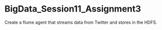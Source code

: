 # BigData_Session11_Assignment3

Create a flume agent that streams data from Twitter and stores in the HDFS.